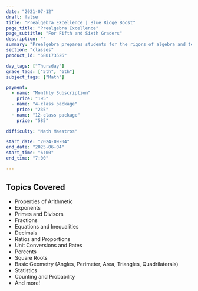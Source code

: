 ```yaml
---
date: "2021-07-12"
draft: false
title: "Prealgebra EXcellence | Blue Ridge Boost"
page_title: "Prealgebra Excellence"
page_subtitle: "For Fifth and Sixth Graders"
description: ""
summary: "Prealgebra prepares students for the rigors of algebra and teaches problem-solving techniques for prestigious middle school math contests such as MATHCOUNTS, MOEMS, and the AMC 8. The course challenges students at a much deeper level than a traditional middle school prealgebra course. Instead of traditional lecturing, most of the class time is dedicated to tackling challenging problems. Students will be encouraged to write complete and clear solutions to exercises, an important skill in communicating mathematics effectively."
section: "classes"
product_id: "680173526"

day_tags: ["Thursday"]
grade_tags: ["5th", "6th"]
subject_tags: ["Math"]

payment:
  - name: "Monthly Subscription"
    price: "195"
  - name: "4-class package"
    price: "235"
  - name: "12-class package"
    price: "585"

difficulty: "Math Maestros"

start_date: "2024-09-04"
end_date: "2025-06-04"
start_time: "6:00"
end_time: "7:00"

---
```


<section id="topics" class="content">
    <h2>Topics Covered</h2>
    <ul>
        <li>Properties of Arithmetic</li>
        <li>Exponents</li>
        <li>Primes and Divisors</li>
        <li>Fractions</li>
        <li>Equations and Inequalities</li>
        <li>Decimals</li>
        <li>Ratios and Proportions</li>
        <li>Unit Conversions and Rates</li>
        <li>Percents</li>
        <li>Square Roots</li>
        <li>Basic Geometry (Angles, Perimeter, Area, Triangles, Quadrilaterals)</li>
        <li>Statistics</li>
        <li>Counting and Probability</li>
        <li>And more!</li>
    </ul>
</section>